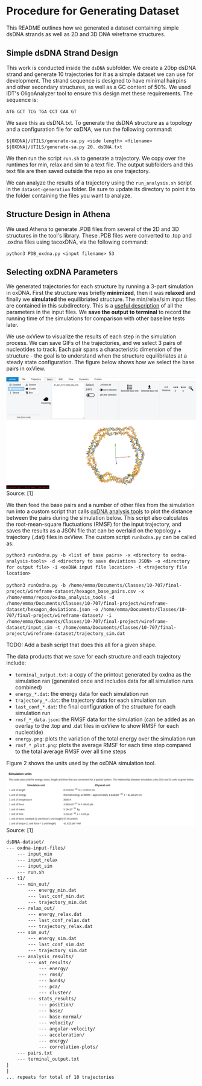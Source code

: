 # Procedure for Generating Dataset

This README outlines how we generated a dataset containing simple dsDNA strands as well as 2D and 3D DNA wireframe structures.

## Simple dsDNA Strand Design

This work is conducted inside the ```dsDNA``` subfolder. We create a 20bp dsDNA strand and generate 10 trajectories for it as a simple dataset we can use for development. The strand sequence is designed to have minimal hairpins and other secondary structures, as well as a GC content of 50%. We used IDT's OligoAnalyzer tool to ensure this design met these requirements. The sequence is: 

```
ATG GCT TCG TGA CCT CAA GT
```

We save this as dsDNA.txt. To generate the dsDNA structure as a topology and a configuration file for oxDNA, we run the following command:

```
${OXDNA}/UTILS/generate-sa.py <side length> <filename>
${OXDNA}/UTILS/generate-sa.py 20. dsDNA.txt
```

We then run the script ```run.sh``` to generate a trajectory. We copy over the runtimes for min, relax and sim to a text file. The output subfolders and this text file are then saved outside the repo as one trajectory. 

We can analyze the results of a trajectory using the ```run_analysis.sh``` script in the ```dataset-generation``` folder. Be sure to update its directory to point it to the folder containing the files you want to analyze.

## Structure Design in Athena
We used Athena to generate .PDB files from several of the 2D and 3D structures in the tool's library. These .PDB files were converted to .top and .oxdna files using tacoxDNA, via the following command:

```
python3 PDB_oxdna.py <input filename> 53 
```

## Selecting oxDNA Parameters
We generated trajectories for each structure by running a 3-part simulation in oxDNA. First the structure was briefly **minimized**, then it was **relaxed** and finally we **simulated** the equilibriated structure. The min/relax/sim input files are contained in this subdirectory. This is a [useful description](https://dna.physics.ox.ac.uk/index.php/Documentation) of all the parameters in the input files. We **save the output to terminal** to record the running time of the simulations for comparison with other baseline tests later.

We use oxView to visualize the results of each step in the simulation process. We can save GIFs of the trajectories, and we select 3 pairs of nucleotides to track. Each pair spans a characteristic dimension of the structure - the goal is to understand when the structure equilibriates at a steady state configuration. The figure below shows how we select the base pairs in oxView. 

![Fig 1](https://github.com/sassafras13/gnn-dna-sim/blob/4d984f52a9ade5b7848ab336a1a0f8402204860b/src/dataset-generation/oxdna-bp-selection.png "Figure 1")     
Source: [1]  

We then feed the base pairs and a number of other files from the simulation run into a custom script that calls [oxDNA analysis tools](https://github.com/sulcgroup/oxdna_analysis_tools) to plot the distance between the pairs during the simulation below. This script also calculates the root-mean-square fluctuations (RMSF) for the input trajectory, and saves the results as a JSON file that can be overlaid on the topology + trajectory (.dat) files in oxView. The custom script  ```runOxdna.py``` can be called as:

```
python3 runOxdna.py -b <list of base pairs> -x <directory to oxdna-analysis-tools> -d <directory to save deviations JSON> -o <directory for output file> -i <oxDNA input file location> -t <trajectory file location>

python3 runOxdna.py -b /home/emma/Documents/Classes/10-707/final-project/wireframe-dataset/hexagon_base_pairs.csv -x /home/emma/repos/oxdna_analysis_tools -d /home/emma/Documents/Classes/10-707/final-project/wireframe-dataset/hexagon_deviations.json -o /home/emma/Documents/Classes/10-707/final-project/wireframe-dataset/ -i /home/emma/Documents/Classes/10-707/final-project/wireframe-dataset/input_sim -t /home/emma/Documents/Classes/10-707/final-project/wireframe-dataset/trajectory_sim.dat
```

TODO: Add a bash script that does this all for a given shape.

The data products that we save for each structure and each trajectory include:
* ```terminal_output.txt```: a copy of the printout generated by oxdna as the simulation ran (generated once and includes data for all simulation runs combined)   
* ```energy_*.dat```: the energy data for each simulation run
* ```trajectory_*.dat```: the trajectory data for each simulation run
* ```last_conf_*.dat```: the final configuration of the structure for each simulation run
* ```rmsf_*_data.json```: the RMSF data for the simulation (can be added as an overlay to the .top and .dat files in oxView to show RMSF for each nucleotide)  
* ```energy.png```: plots the variation of the total energy over the simulation run
* ```rmsf_*_plot.png```: plots the average RMSF for each time step compared to the total average RMSF over all time steps   

Figure 2 shows the units used by the oxDNA simulation tool.

![Fig 2](https://github.com/sassafras13/gnn-dna-sim/blob/1c3de8192561159d4b1c9157ed3358d4f481899c/src/dataset-generation/oxdna-units.png "Figure 2")     
Source: [1]  

    dsDNA-dataset/
    --- oxdna-input-files/
        --- input_min
        --- input_relax
        --- input_sim
        --- run.sh
    --- t1/
        --- min_out/
            --- energy_min.dat
            --- last_conf_min.dat
            --- trajectory_min.dat
        --- relax_out/
            --- energy_relax.dat
            --- last_conf_relax.dat
            --- trajectory_relax.dat
        --- sim_out/
            --- energy_sim.dat
            --- last_conf_sim.dat
            --- trajectory_sim.dat
        --- analysis_results/
            --- oat_results/
                --- energy/
                --- rmsd/
                --- bonds/
                --- pca/
                --- cluster/
            --- stats_results/
                --- position/
                --- base/
                --- base-normal/
                --- velocity/
                --- angular-velocity/
                --- acceleration/
                --- energy/
                --- correlation-plots/
        --- pairs.txt
        --- terminal_output.txt
    |
    |
    ... repeats for total of 10 trajectories


